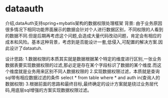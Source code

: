 # dataauth
介绍,dataAuth支持spring+mybatis架构的数据权限处理框架
背景:
    由于业务原因很多情况下相同功能界面展示的数据会针对个人进行数据区别，不同权限的人看到的数据不同.但是后期再考虑这个问题,会造成大量代码改动问题，肯定会有相应的成本和风险。基本这种背景，考虑到是否能设计一套,低侵入,可配置的解决方案.因此设计了dataatuh.

设计思路:
    1.数据权限的本质其实就是数据根据某个特定的维度进行区别,一张业务数据表要实现数据权限的过滤,那必定是存在某个字段标识了数据的某个维度.而这个维度就是业务用来区别不同人数据权限的
    2.实现数据权限过滤，本质就是查询sql带有相应数据过滤的条件 select * from table where  * and auth in(查询人的数据权限)
    3.根据前面的思路和最终目标,最终确定的设计方案就是绕过业务层代码,用底层sql增强的方案实现数据权限过滤。
   
    
 
